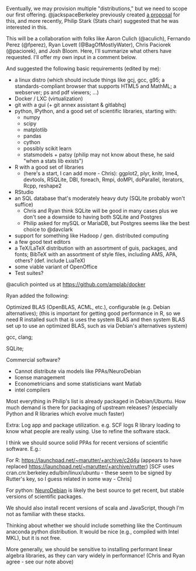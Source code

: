 Eventually, we may provision multiple "distributions," but we need to scope our
first offering. @jackspaceBerkeley previously created 
[a proposal](https://docs.google.com/a/berkeley.edu/document/d/1l8zvoJMKhfr4of7F8fwcDsIBoizCLr9lofKpE4EXbJw/edit)
for this, and more recently, Philip Stark (Stats chair) suggested that he was
interested in this. 

This will be a collaboration with folks like Aaron Culich (@aculich), Fernando
Perez (@fperez), Ryan Lovett (@BagOfMostlyWater), Chris Paciorek (@paciorek),
and Josh Bloom. Here, I'll summarize what others have requested. I'll offer my
own input in a comment below.

And suggested the following basic requirements (edited by me):

- a linux distro (which should include things like gcj, gcc, g95; a
  standards-compliant browser that supports HTML5 and MathML; a webserver; ps
and pdf viewers; ...)
- Docker / LXC (virtualization)
- git with a gui (+ git annex assistant & gitlabhq)
- python, IPython, and a good set of scientific libraries, starting with:
  - numpy
  - scipy
  - matplotlib
  - pandas
  - cython
  - possibly scikit learn
  - statsmodels + patsy (philip may not know about these, he said "when a stats
    lib exists")
- R with a good set of libraries
  - (here's a start, I can add more - Chris): ggplot2, plyr, knitr, lme4, devtools, RSQLite, DBI, foreach,
    Rmpi, doMPI, doParallel, iterators, Rcpp, reshape2
- RStudio
- an SQL database that's moderately heavy duty (SQLite probably won't suffice)
  - Chris and Ryan think SQLite will be good in many cases plus we don't see a downside to having both SQLite and Postgres
  - Philip asked for mySQL or MariaDB, but Postgres seems like the best choice
    to @davclark
- support for something like Hadoop / gen. distributed computing
- a few good text editors
- a TeX/LaTeX distribution with an assortment of guis, packages, and fonts;
  BibTeX with an assortment of style files, including AMS, APA, others? (def.
include LuaTeX)
- some viable variant of OpenOffice
- Test suites?

@aculich pointed us at https://github.com/amplab/docker

Ryan added the following:

Optimized BLAS (OpenBLAS, ACML, etc.), configurable (e.g. Debian alternatives);
(this is important for getting good performance in R, so we need R installed such 
that is uses the system BLAS and then system BLAS set up to use an optimized BLAS,
such as via Debian's alternatives system)

gcc, clang;

SQLite;

Commercial software?
 - Cannot distribute via models like PPAs/NeuroDebian
 - license management
 - Econometricians and some statisticians want Matlab
 - intel compilers

Most everything in Philip's list is already packaged in Debian/Ubuntu. How much
demand is there for packaging of upstream releases? (especially Python and R
libraries which evolve much faster)

Extra: Log app and package utilization. e.g. SCF logs R library loading to know
what people are really using. Use to refine the software stack.

I think we should source solid PPAs for recent versions of scientific software.
E.g.:

For R: https://launchpad.net/~marutter/+archive/c2d4u (appears to have replaced 
https://launchpad.net/~marutter/+archive/rrutter)
[SCF uses cran.cnr.berkeley.edu/bin/linux/ubuntu - these seem to be signed by Rutter's
key, so I guess related in some way - Chris]

For python: [NeuroDebian](http://neuro.debian.net/) is likely the best source to
get recent, but stable versions of scientific packages.

We should also install recent versions of scala and JavaScript, though I'm not
as familiar with these stacks.

Thinking about whether we should include something like the Continuum anaconda
python distribution. It would be nice (e.g., compiled with Intel MKL), but it is
not free.

More generally, we should be sensitive to installing performant linear algebra
libraries, as they can vary widely in performance!
(Chris and Ryan agree - see our note above)

